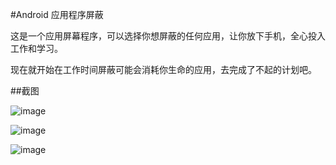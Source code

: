 #Android 应用程序屏蔽


这是一个应用屏幕程序，可以选择你想屏蔽的任何应用，让你放下手机，全心投入工作和学习。  

现在就开始在工作时间屏蔽可能会消耗你生命的应用，去完成了不起的计划吧。  


##截图


 ![image](https://github.com/cundong/AppBlock/blob/master/screenshot/001.png?raw=true)
 
 ![image](https://github.com/cundong/AppBlock/blob/master/screenshot/002.png?raw=true)
 
 ![image](https://github.com/cundong/AppBlock/blob/master/screenshot/003.png?raw=true)
